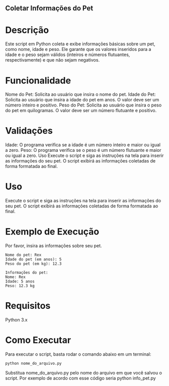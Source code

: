 ## Coletar Informações do Pet

# Descrição

Este script em Python coleta e exibe informações básicas sobre um pet, como nome, idade e peso. Ele garante que os valores inseridos para a idade e o peso sejam válidos (inteiros e números flutuantes, respectivamente) e que não sejam negativos.

# Funcionalidade

Nome do Pet: Solicita ao usuário que insira o nome do pet.
Idade do Pet: Solicita ao usuário que insira a idade do pet em anos. O valor deve ser um número inteiro e positivo.
Peso do Pet: Solicita ao usuário que insira o peso do pet em quilogramas. O valor deve ser um número flutuante e positivo.

# Validações

Idade: O programa verifica se a idade é um número inteiro e maior ou igual a zero.
Peso: O programa verifica se o peso é um número flutuante e maior ou igual a zero.
Uso
Execute o script e siga as instruções na tela para inserir as informações do seu pet. O script exibirá as informações coletadas de forma formatada ao final.

# Uso

Execute o script e siga as instruções na tela para inserir as informações do seu pet. O script exibirá as informações coletadas de forma formatada ao final.

# Exemplo de Execução

Por favor, insira as informações sobre seu pet.

```
Nome do pet: Rex
Idade do pet (em anos): 5
Peso do pet (em kg): 12.3

Informações do pet:
Nome: Rex
Idade: 5 anos
Peso: 12.3 kg 

```

# Requisitos

Python 3.x

# Como Executar

Para executar o script, basta rodar o comando abaixo em um terminal:

``` 
python nome_do_arquivo.py

```
Substitua nome_do_arquivo.py pelo nome do arquivo em que você salvou o script.
Por exemplo de acordo com esse código seria python info_pet.py

